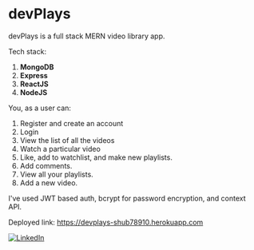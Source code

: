 # devPlays
devPlays is a full stack MERN video library app.

Tech stack:
1. <b>MongoDB</b>
2. <b>Express</b>
3. <b>ReactJS</b>
4. <b>NodeJS</b>


You, as a user can:
1. Register and create an account
2. Login
3. View the list of all the videos
4. Watch a particular video
5. Like, add to watchlist, and make new playlists.
6. Add comments.
7. View all your playlists.
8. Add a new video.

I've used JWT based auth, bcrypt for password encryption, and context API.

Deployed link: https://devplays-shub78910.herokuapp.com

[![LinkedIn](https://img.shields.io/static/v1.svg?label=connect&message=@Shubham&color=grey&logo=linkedin&style=flat&logoColor=white&colorA=blue)](https://www.linkedin.com/in/shubham-hirakki-39186619b/)
